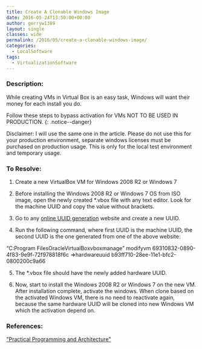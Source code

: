 ```yaml
---
title: Create A Clonable Windows Image
date: 2016-05-24T13:50:00+00:00
author: gerryw1389
layout: single
classes: wide
permalink: /2016/05/create-a-clonable-windows-image/
categories:
  - LocalSoftware
tags:
  - VirtualizationSoftware
---
```

<!--more-->

### Description:

While creating VMs in Virtual Box is an easy task, Windows will want their money for each install you do.

Follow these steps to bypass activation for VMs NOT TO BE USED IN PRODUCTION.
{: .notice--danger}

Disclaimer: I will use the same one in the article. Please do not use this for your production environment, separate windows licenses must be purchased on production usage. This is only for the local test environment and temporary usage.

### To Resolve:

1. Create a new VirtualBox VM for Windows 2008 R2 or Windows 7

2. Before installing the Windows 2008 R2 or Windows 7 OS from ISO image, open the newly created *.vbox file with any text editor. Look for the machine UUID and copy the value without brackets.

3. Go to any [online UUID generation](https://www.guidgenerator.com/) website and create a new UUID.

4. Run the following command, where first UUID is the machine UUID, the second UUID is the one generated from one of the above website:

&#8220;C:Program FilesOracleVirtualBoxvboxmanage&#8221; modifyvm 69310832-0890-4f83-9e9f-72f978818f6c =>hardwareuuid b93ff710-28ee-11e1-bfc2-0800200c9a66

5. The *.vbox file should have the newly added hardware UUID.

6. Now, start to install the Windows 2008 R2 or Windows 7 on the new VM. After installation complete, activate the windows. When clone based on the activated Windows VM, there is no need to reactivate again, because the same hardware UUID will be cloned into new Windows VM which the activation depend on.

### References:

["Practical Programming and Architecture"](http://luchen1021.blogspot.com/2011/12/create-cloneable-virtualbox-vm-without.html)